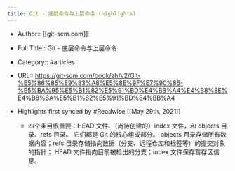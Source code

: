 ```yaml
---
title: Git - 底层命令与上层命令 (highlights)
---
```


- Author:: [[git-scm.com]]

- Full Title:: Git - 底层命令与上层命令

- Category:: #articles

- URL:: https://git-scm.com/book/zh/v2/Git-%E5%86%85%E9%83%A8%E5%8E%9F%E7%90%86-%E5%BA%95%E5%B1%82%E5%91%BD%E4%BB%A4%E4%B8%8E%E4%B8%8A%E5%B1%82%E5%91%BD%E4%BB%A4

- Highlights first synced by #Readwise [[May 29th, 2021]]
	 - 四个条目很重要：HEAD 文件、（尚待创建的）index 文件，和 objects 目录、refs 目录。
它们都是 Git 的核心组成部分。
objects 目录存储所有数据内容；refs 目录存储指向数据（分支、远程仓库和标签等）的提交对象的指针；
HEAD 文件指向目前被检出的分支；index 文件保存暂存区信息。
